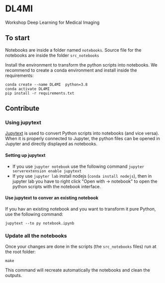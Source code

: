 # DL4MI
Workshop Deep Learning for Medical Imaging

## To start

Notebooks are inside a folder named `notebooks`. Source file for the notebooks
are inside the folder `src_notebooks`

Install the environment to transform the python scripts into notebooks. We
recommend to create a conda environment and install inside the requirements:

```
conda create --name DL4MI  python=3.8
conda activate DL4MI
pip install -r requirements.txt
```

## Contribute

### Using jupytext

[Jupytext](https://jupytext.readthedocs.io/en/latest/index.html) is used to
convert Python scripts into notebooks (and vice versa). When it is properly
connected to Jupyter, the python files can be opened in Jupyter and directly
displayed as notebooks.

#### Setting up jupytext

* If you use `jupyter notebook` use the following command `jupyter
  serverextension enable jupytext`
* If yoy use `jupyter lab` install nodejs (`conda install nodejs`), then  in
  jupyter lab you have to right click "Open with -> notebook" to open the
  python scripts with the notebook interface.

#### Use jupytext to conver an existing notebook

If you hav an existing notebook and you want to transform it pure Python, use the following command:

```
jupytext --to py notebook.ipynb
```
### Update all the notebooks

Once your changes are done in the scripts (the `src_notebooks` files) run at the root folder:

```
make
```
This command will recreate automatically the notebooks and clean the outputs.

